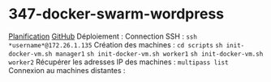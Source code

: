 # 347-docker-swarm-wordpress
[Planification](https://github.com/users/joaberch/projects/2/views/1)
[GitHub](https://github.com/joaberch/347-docker-swarm-wordpress)
Déploiement :
Connection SSH :
`ssh *username*@172.26.1.135`
Création des machines :
`cd scripts`
`sh init-docker-vm.sh manager1`
`sh init-docker-vm.sh worker1`
`sh init-docker-vm.sh worker2`
Récupérer les adresses IP des machines :
`multipass list`
Connexion au machines distantes :
